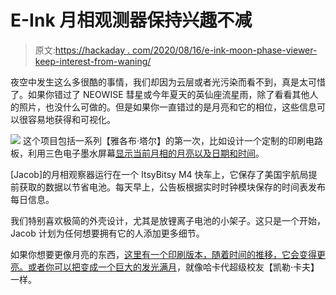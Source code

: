 # E-Ink 月相观测器保持兴趣不减

> 原文:[https://hackaday . com/2020/08/16/e-ink-moon-phase-viewer-keep-interest-from-waning/](https://hackaday.com/2020/08/16/e-ink-moon-phase-viewer-keeps-interest-from-waning/)

夜空中发生这么多很酷的事情，我们却因为云层或者光污染而看不到，真是太可惜了。如果你错过了 NEOWISE 彗星或今年夏天的英仙座流星雨，除了看看其他人的照片，也没什么可做的。但是如果你一直错过的是月亮和它的相位，这些信息可以很容易地获得和可视化。

[![](../Images/e0c153a3ffde432ce444d7a4cb54c412.png)](https://hackaday.com/wp-content/uploads/2020/08/moon-phaser-guts.jpg) 这个项目包括一系列【雅各布·塔尔】的第一次，比如设计一个定制的印刷电路板，利用三色电子墨水屏幕[显示当前月相的月亮以及日期和时间](https://hackaday.io/project/174149-moon-phase-display)。

[Jacob]的月相观察器运行在一个 ItsyBitsy M4 快车上，它保存了美国宇航局提前获取的数据以节省电池。每天早上，公告板根据实时时钟模块保存的时间表发布每日信息。

我们特别喜欢极简的外壳设计，尤其是放锂离子电池的小架子。这只是一个开始，Jacob 计划为任何想要拥有它的人添加更多细节。

如果你想要更像月亮的东西，[这里有一个印刷版本，随着时间的推移，它会变得更亮。或者你可以把](https://hackaday.com/2016/11/19/3d-printed-moon-phase-clock/)[变成一个巨大的发光满月](https://hackaday.com/2019/03/29/caleb-kraft-brings-us-the-moon-on-a-budget/)，就像哈卡代超级校友【凯勒·卡夫】一样。
